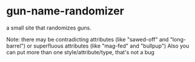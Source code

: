 # gun-name-randomizer
a small site that randomizes guns.

Note: there may be contradicting attributes (like "sawed-off" and "long-barrel") or superfluous attributes (like "mag-fed" and "bullpup")
Also you can put more than one style/attribute/type, that's not a bug
